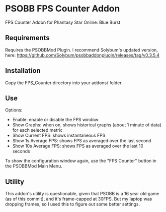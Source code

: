 # PSOBB FPS Counter Addon
FPS Counter Addon for Phantasy Star Online: Blue Burst

## Requirements
Requires the PSOBBMod Plugin.  I recommend Solybum's updated version, here: https://github.com/Solybum/psobbaddonplugin/releases/tag/v0.3.5.4

## Installation
Copy the FPS_Counter directory into your addons/ folder.

## Use
Options:

 - Enable: enable or disable the FPS window
 - Show Graphs: when on, shows historical graphs (about 1 minute of data) for each selected metric
 - Show Current FPS: shows instantaneous FPS
 - Show 1s Average FPS: shows FPS as averaged over the last second
 - Show 10s Average FPS: shows FPS as averaged over the last 10 seconds
 
 To show the configuration window again, use the "FPS Counter" button in the PSOBBMod Main Menu.

## Utility
This addon's utility is questionable, given that PSOBB is a 16 year old game (as of this commit), and it's frame-capped at 30FPS.  But my laptop was dropping frames, so I used this to figure out some better settings.
